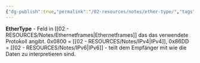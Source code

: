 ```yaml
---
{"dg-publish":true,"permalink":"/02-resources/notes/ether-type/","tags":["ethernet/protokoll","rahmen/identifikation"],"noteIcon":"","updated":"2025-08-28T20:50:29.000+02:00"}
---
```



**EtherType** - Feld in [[02 - RESOURCES/Notes/Ethernetframes\|Ethernetframes]] das das verwendete Protokoll angibt.
0x0800 = [[02 - RESOURCES/Notes/IPv4\|IPv4]], 0x86DD = [[02 - RESOURCES/Notes/IPv6\|IPv6]] - teilt dem Empfänger mit wie die Daten zu interpretieren sind.